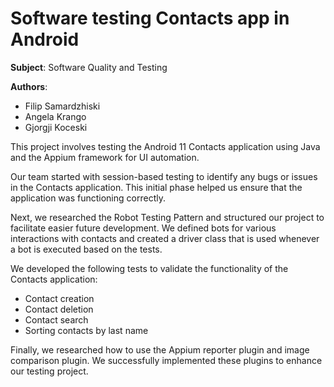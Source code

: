 # Software testing Contacts app in Android

**Subject**: Software Quality and Testing

**Authors**:
- Filip Samardzhiski
- Angela Krango
- Gjorgji Koceski

This project involves testing the Android 11 Contacts application using Java and the Appium framework for UI automation.

Our team started with session-based testing to identify any bugs or issues in the Contacts application. This initial phase 
helped us ensure that the application was functioning correctly.

Next, we researched the Robot Testing Pattern and structured our project to facilitate easier future development. We defined
bots for various interactions with contacts and created a driver class that is used whenever a bot is executed based on the tests.

We developed the following tests to validate the functionality of the Contacts application:

- Contact creation
- Contact deletion
- Contact search
- Sorting contacts by last name

Finally, we researched how to use the Appium reporter plugin and image comparison plugin. We successfully implemented these plugins
to enhance our testing project.
